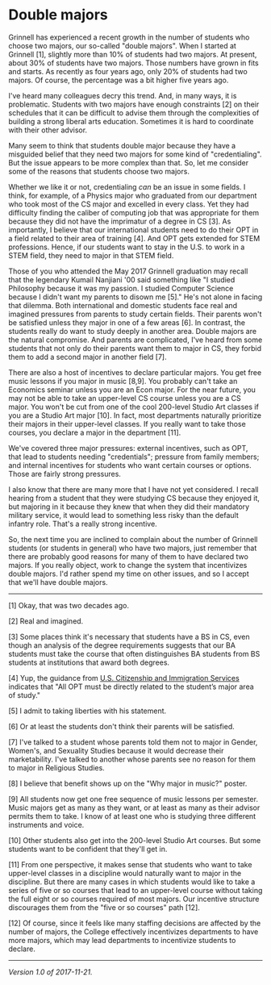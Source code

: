 Double majors
=============

Grinnell has experienced a recent growth in the number of students
who choose two majors, our so-called "double majors".  When I started
at Grinnell [1], slightly more than 10% of students had two majors.
At present, about 30% of students have two majors.  Those numbers have
grown in fits and starts.  As recently as four years ago, only 20% of
students had two majors.  Of course, the percentage was a bit higher
five years ago.

I've heard many colleagues decry this trend.  And, in many ways, it
is problematic.  Students with two majors have enough constraints [2]
on their schedules that it can be difficult to advise them through the
complexities of building a strong liberal arts education.  Sometimes it
is hard to coordinate with their other advisor.

Many seem to think that students double major because they have
a misguided belief that they need two majors for some kind of
"credentialing".  But the issue appears to be more complex than that.
So, let me consider some of the reasons that students choose two majors.

Whether we like it or not, credentialing *can* be an issue in some fields.
I think, for example, of a Physics major who graduated from our department
who took most of the CS major and excelled in every class.  Yet they had
difficulty finding the caliber of computing job that was appropriate for
them because they did not have the imprimatur of a degree in CS [3].
As importantly, I believe that our international students need to do
their OPT in a field related to their area of training [4].  And OPT gets
extended for STEM professions.  Hence, if our students want to stay in
the U.S. to work in a STEM field, they need to major in that STEM field.

Those of you who attended the May 2017 Grinnell graduation may recall
that the legendary Kumail Nanjiani '00 said something like "I studied
Philosophy because it was my passion.  I studied Computer Science
because I didn't want my parents to disown me [5]."  He's not alone
in facing that dilemma.  Both international and domestic students face
real and imagined pressures from parents to study certain fields.  Their
parents won't be satisfied unless they major in one of a few areas [6].
In contrast, the students really do want to study deeply in another area.
Double majors are the natural compromise.  And parents are complicated, I've
heard from some students that not only do their parents want them to major
in CS, they forbid them to add a second major in another field [7].

There are also a host of incentives to declare particular majors.  You
get free music lessons if you major in music [8,9].  You probably can't
take an Economics seminar unless you are an Econ major.  For the near
future, you may not be able to take an upper-level CS course unless you
are a CS major.  You won't be cut from one of the cool 200-level Studio
Art classes if you are a Studio Art major [10].  In fact, most departments
naturally prioritize their majors in their upper-level classes.  If you
really want to take those courses, you declare a major in the department [11].

We've covered three major pressures: external incentives, such as OPT,
that lead to students needing "credentials"; pressure from family members;
and internal incentives for students who want certain courses or options.
Those are fairly strong pressures.

I also know that there are many more that I have not yet considered.
I recall hearing from a student that they were studying CS because they
enjoyed it, but majoring in it because they knew that when they did their
mandatory military service, it would lead to something less risky than
the default infantry role.  That's a really strong incentive.

So, the next time you are inclined to complain about the number of
Grinnell students (or students in general) who have two majors, just
remember that there are probably good reasons for many of them to have
declared two majors.  If you really object, work to change the system that
incentivizes double majors.  I'd rather spend my time on other issues,
and so I accept that we'll have double majors.

---

[1] Okay, that was two decades ago.

[2] Real and imagined.

[3] Some places think it's necessary that students have a BS in CS, even
though an analysis of the degree requirements suggests that our BA students
must take the course that often distinguishes BA students from BS students
at institutions that award both degrees.

[4] Yup, the guidance from [U.S. Citizenship and Immigration
Services](https://www.uscis.gov/working-united-states/students-and-exchange-visitors/students-and-employment/optional-practical-training)
indicates that "All OPT must be directly related to the student’s
major area of study."

[5] I admit to taking liberties with his statement.

[6] Or at least the students don't think their parents will be satisfied.

[7] I've talked to a student whose parents told them not to major in
Gender, Women's, and Sexuality Studies because it would decrease their
marketability.  I've talked to another whose parents see no reason for
them to major in Religious Studies.

[8] I believe that benefit shows up on the "Why major in music?" poster.

[9] All students now get one free sequence of music lessons per semester.
Music majors get as many as they want, or at least as many as their 
advisor permits them to take.  I know of at least one who is studying
three different instruments and voice.

[10] Other students also get into the 200-level Studio Art courses.  But
some students want to be confident that they'll get in.

[11] From one perspective, it makes sense that students who want to take
upper-level classes in a discipline would naturally want to major in the 
discipline.  But there are many cases in which students would like to take a 
series of five or so courses that lead to an upper-level course without
taking the full eight or so courses required of most majors.  Our incentive
structure discourages them from the "five or so courses" path [12].

[12] Of course, since it feels like many staffing decisions are affected
by the number of majors, the College effectively incentivizes departments
to have more majors, which may lead departments to incentivize students
to declare.

---

*Version 1.0 of 2017-11-21.*
